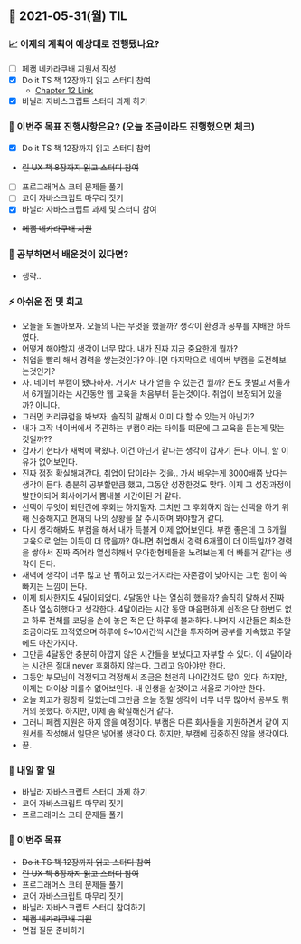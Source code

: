 ## 📆 2021-05-31(월) TIL

### 📈 어제의 계획이 예상대로 진행됐나요?
- [ ] 페캠 네카라쿠배 지원서 작성
- [x] Do it TS 책 12장까지 읽고 스터디 참여
  - [Chapter 12 Link](https://github.com/saseungmin/typescript_programming_study/tree/master/Chapter%2012)
- [x] 바닐라 자바스크립트 스터디 과제 하기

### 🦄 이번주 목표 진행사항은요? (오늘 조금이라도 진행했으면 체크)
- [x] Do it TS 책 12장까지 읽고 스터디 참여
- ~~린 UX 책 8장까지 읽고 스터디 참여~~
- [ ] 프로그래머스 코테 문제들 풀기
- [ ] 코어 자바스크립트 마무리 짓기
- [x] 바닐라 자바스크립트 과제 및 스터디 참여
- ~~페캠 네카라쿠배 지원~~

### 🤔 공부하면서 배운것이 있다면?
- 생략..

### ⚡ 아쉬운 점 및 회고
- 오늘을 되돌아보자. 오늘의 나는 무엇을 했을까? 생각이 환경과 공부를 지배한 하루였다.
- 어떻게 해야할지 생각이 너무 많다. 내가 진짜 지금 중요한게 뭘까?
- 취업을 빨리 해서 경력을 쌓는것인가? 아니면 마지막으로 네이버 부캠을 도전해보는것인가?
- 자. 네이버 부캠이 됐다하자. 거기서 내가 얻을 수 있는건 뭘까? 돈도 못벌고 서울가서 6개월이라는 시간동안 웹 교육을 처음부터 듣는것이다. 취업이 보장되어 있을까? 아니다.
- 그러면 커리큐럼을 봐보자. 솔직히 말해서 이미 다 할 수 있는거 아닌가?
- 내가 고작 네이버에서 주관하는 부캠이라는 타이틀 떄문에 그 교육을 듣는게 맞는 것일까??
- 갑자기 현타가 새벽에 팍왔다. 이건 아닌거 같다는 생각이 갑자기 든다. 아니, 할 이유가 없어보인다.
- 진짜 점점 확실해져간다. 취업이 답이라는 것을.. 가서 배우는게 3000배쯤 났다는 생각이 든다. 충분히 공부할만큼 했고, 그동안 성장한것도 맞다. 이제 그 성장과정이 발판이되어 회사에가서 뽐내볼 시간이된 거 같다.
- 선택이 무엇이 되던간에 후회는 하지말자. 그치만 그 후회하지 않는 선택을 하기 위해 신중해지고 현재의 나의 상황을 잘 주시하며 봐야할거 같다.
- 다시 생각해봐도 부캠을 해서 내가 득볼게 이제 없어보인다. 부캠 좋은데 그 6개월 교육으로 얻는 이득이 더 많을까? 아니면 취업해서 경력 6개월이 더 이득일까? 경력을 쌓아서 진짜 죽어라 열심히해서 우아한형제들을 노려보는게 더 빠를거 같다는 생각이 든다.
- 새벽에 생각이 너무 많고 난 뭐하고 있는거지라는 자존감이 낮아지는 그런 힘이 쏙빠지는 느낌이 든다.
- 이제 퇴사한지도 4달이되었다. 4달동안 나는 열심히 했을까? 솔직히 말해서 진짜 존나 열심히했다고 생각한다. 4달이라는 시간 동안 마음편하게 쉰적은 단 한번도 없고 하루 전체를 코딩을 손에 놓은 적은 단 하루에 불과하다. 나머지 시간들은 최소한 조금이라도 끄적였으며 하루에 9~10시간씩 시간을 투자하며 공부를 지속했고 주말에도 마찬가지다.
- 그만큼 4달동안 충분히 아깝지 않은 시간들을 보냈다고 자부할 수 있다. 이 4달이라는 시간은 절대 never 후회하지 않는다. 그리고 않아야만 한다.
- 그동안 부모님이 걱정되고 걱정해서 조금은 천천히 나아간것도 많이 있다. 하지만, 이제는 더이상 미룰수 없어보인다. 내 인생을 살것이고 서울로 가야만 한다.
- 오늘 회고가 굉장히 길었는데 그만큼 오늘 정말 생각이 너무 너무 많아서 공부도 뭐 거의 못했다. 하지만, 이제 좀 확실해진거 같다.
- 그러니 페켐 지원은 하지 않을 예정이다. 부캠은 다른 회사들을 지원하면서 같이 지원서를 작성해서 일단은 넣어볼 생각이다. 하지만, 부캠에 집중하진 않을 생각이다.
- 끝.

### 🚀 내일 할 일
- 바닐라 자바스크립트 스터디 과제 하기
- 코어 자바스크립트 마무리 짓기
- 프로그래머스 코테 문제들 풀기

### 🎯 이번주 목표
- ~~Do it TS 책 12장까지 읽고 스터디 참여~~
- ~~린 UX 책 8장까지 읽고 스터디 참여~~
- 프로그래머스 코테 문제들 풀기
- 코어 자바스크립트 마무리 짓기
- 바닐라 자바스크립트 스터디 참여하기
- ~~페캠 네카라쿠배 지원~~
- 면접 질문 준비하기
